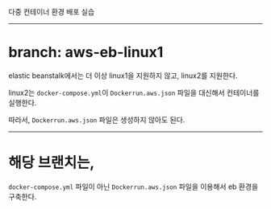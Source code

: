 다중 컨테이너 환경 배포 실습

---

# branch: aws-eb-linux1
elastic beanstalk에서는 더 이상 linux1을 지원하지 않고, linux2를 지원한다.

linux2는 `docker-compose.yml`이 `Dockerrun.aws.json` 파일을 대신해서 컨테이너를 실행한다.

따라서, `Dockerrun.aws.json` 파일은 생성하지 않아도 된다.

---

# 해당 브랜치는,
`docker-compose.yml` 파일이 아닌 `Dockerrun.aws.json` 파일을 이용해서 eb 환경을 구축한다.